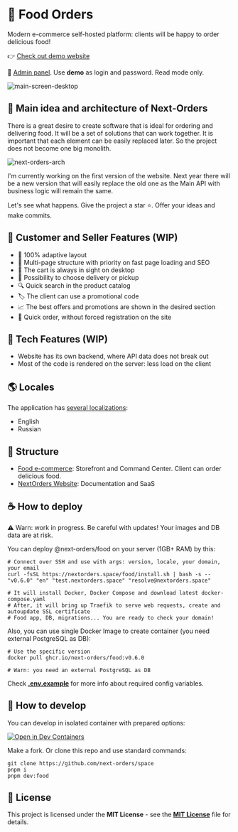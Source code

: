 # 🍔 Food Orders
Modern e-commerce self-hosted platform: clients will be happy to order delicious food!

👉 [Check out demo website](https://demo.nextorders.space/)

🎯 [Admin panel](https://demo.nextorders.space/command-center). Use **demo** as login and password. Read mode only.

![main-screen-desktop](https://github.com/next-orders/space/blob/main/.github/media/main-screen-desktop.jpg?raw=true)

## 🍕 Main idea and architecture of Next-Orders

There is a great desire to create software that is ideal for ordering and delivering food.
It will be a set of solutions that can work together. It is important that each element can be easily replaced later.
So the project does not become one big monolith.

![next-orders-arch](https://github.com/next-orders/space/blob/main/.github/media/next-orders-arch.png?raw=true)

I'm currently working on the first version of the website. Next year there will be a new version that will easily replace the old one as the Main API with business logic will remain the same.

Let's see what happens. Give the project a star ⭐. Offer your ideas and make commits.

## 🍣 Customer and Seller Features (WIP)

- 📱 100% adaptive layout
- 🤹 Multi-page structure with priority on fast page loading and SEO
- 🛒 The cart is always in sight on desktop
- 🚚 Possibility to choose delivery or pickup
- 🔍 Quick search in the product catalog
- 🏷️ The client can use a promotional code
- 📈 The best offers and promotions are shown in the desired section
- 🏁 Quick order, without forced registration on the site

## 🥪 Tech Features (WIP)

- Website has its own backend, where API data does not break out
- Most of the code is rendered on the server: less load on the client

## 🌎 Locales

The application has [several localizations](https://github.com/next-orders/space/tree/main/apps/food/app/locales):

- English
- Russian

## 🥒 Structure

- [Food e-commerce](https://github.com/next-orders/space/tree/main/apps/food): Storefront and Command Center. Client can order delicious food.
- [NextOrders Website](https://github.com/next-orders/space/tree/main/apps/website): Documentation and SaaS

## ☕ How to deploy

⚠️ Warn: work in progress. Be careful with updates! Your images and DB data are at risk.

You can deploy @next-orders/food on your server (1GB+ RAM) by this:

```shell
# Connect over SSH and use with args: version, locale, your domain, your email
curl -fsSL https://nextorders.space/food/install.sh | bash -s -- "v0.6.0" "en" "test.nextorders.space" "resolve@nextorders.space"

# It will install Docker, Docker Compose and download latest docker-compose.yaml
# After, it will bring up Traefik to serve web requests, create and autoupdate SSL certificate
# Food app, DB, migrations... You are ready to check your domain!
```

Also, you can use single Docker Image to create container (you need external PostgreSQL as DB):

```shell
# Use the specific version
docker pull ghcr.io/next-orders/food:v0.6.0

# Warn: you need an external PostgreSQL as DB
```

Check [**.env.example**](https://github.com/next-orders/space/tree/main/apps/food/.env.example) for more info about required config variables.

## 🍿 How to develop

You can develop in isolated container with prepared options:

[![Open in Dev Containers](https://img.shields.io/static/v1?label=Dev%20Containers&message=Open&color=blue&logo=visualstudiocode)](https://vscode.dev/redirect?url=vscode://ms-vscode-remote.remote-containers/cloneInVolume?url=https://github.com/next-orders/space)

Make a fork. Or clone this repo and use standard commands:

```shell
git clone https://github.com/next-orders/space
pnpm i
pnpm dev:food
```

## 🍰 License

This project is licensed under the **MIT License** - see the [**MIT License**](https://github.com/next-orders/space/blob/main/LICENSE) file for details.
